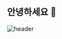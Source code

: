 ## 안녕하세요 👋

![header](https://capsule-render.vercel.app/api?type=waving&color=auto&height=300§ion=header&text=반가워요!😊&desc=This%20is%20Victory's%20playground.%20&fontSize=90&descSize=30&fontColor=ffffff&fontAlignY=40)
<!--
**victory-swu/victory-swu** is a ✨ _special_ ✨ repository because its `README.md` (this file) appears on your GitHub profile.

Here are some ideas to get you started:

- 🔭 I’m currently working on ...
- 🌱 I’m currently learning ...
- 👯 I’m looking to collaborate on ...
- 🤔 I’m looking for help with ...
- 💬 Ask me about ...
- 📫 How to reach me: ...
- 😄 Pronouns: ...
- ⚡ Fun fact: ...
-->
